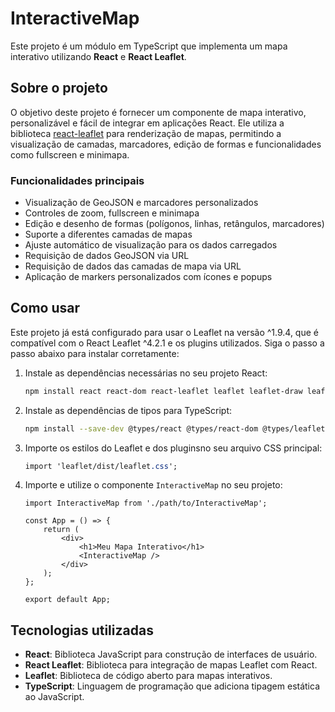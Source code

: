 # InteractiveMap

Este projeto é um módulo em TypeScript que implementa um mapa interativo utilizando **React** e **React Leaflet**.

## Sobre o projeto

O objetivo deste projeto é fornecer um componente de mapa interativo, personalizável e fácil de integrar em aplicações
React. Ele utiliza a biblioteca [react-leaflet](https://react-leaflet.js.org/) para renderização de mapas, permitindo a
visualização de camadas, marcadores, edição de formas e funcionalidades como fullscreen e minimapa.

### Funcionalidades principais

- Visualização de GeoJSON e marcadores personalizados
- Controles de zoom, fullscreen e minimapa
- Edição e desenho de formas (polígonos, linhas, retângulos, marcadores)
- Suporte a diferentes camadas de mapas
- Ajuste automático de visualização para os dados carregados
- Requisição de dados GeoJSON via URL
- Requisição de dados das camadas de mapa via URL
- Aplicação de markers personalizados com ícones e popups

## Como usar

Este projeto já está configurado para usar o Leaflet na versão ^1.9.4, que é compatível com o React Leaflet ^4.2.1 e os plugins utilizados. Siga o passo a passo abaixo para instalar corretamente:

1. Instale as dependências necessárias no seu projeto React:
    ```bash
    npm install react react-dom react-leaflet leaflet leaflet-draw leaflet.fullscreen leaflet-minimap react-leaflet-draw react-leaflet-cluster
    ```
   
2. Instale as dependências de tipos para TypeScript:
    ```bash
    npm install --save-dev @types/react @types/react-dom @types/leaflet @types/leaflet-draw @types/leaflet.fullscreen @types/leaflet-minimap
    ```
3. Importe os estilos do Leaflet e dos pluginsno seu arquivo CSS principal:
    ```css
    import 'leaflet/dist/leaflet.css';
    ```
   
4. Importe e utilize o componente `InteractiveMap` no seu projeto:
    ```tsx
    import InteractiveMap from './path/to/InteractiveMap';

    const App = () => {
        return (
            <div>
                <h1>Meu Mapa Interativo</h1>
                <InteractiveMap />
            </div>
        );
    };

    export default App;
    ```

## Tecnologias utilizadas

- **React**: Biblioteca JavaScript para construção de interfaces de usuário.
- **React Leaflet**: Biblioteca para integração de mapas Leaflet com React.
- **Leaflet**: Biblioteca de código aberto para mapas interativos.
- **TypeScript**: Linguagem de programação que adiciona tipagem estática ao JavaScript.
